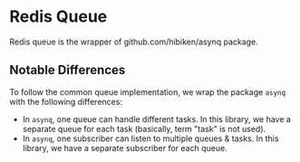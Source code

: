 # Redis Queue

Redis queue is the wrapper of github.com/hibiken/asynq package.

## Notable Differences

To follow the common queue implementation, we wrap the package `asynq` with the following differences:

- In `asynq`, one queue can handle different tasks. In this library, we have a separate queue for each task (basically, term "task" is not used).
- In `asynq`, one subscriber can listen to multiple queues & tasks. In this library, we have a separate subscriber for each queue.
